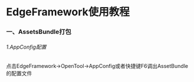 # EdgeFramework使用教程
### 一、AssetsBundle打包
###### 1.AppConfig配置
点击EdgeFramework->OpenTool->AppConfig或者快捷键F6调出AssetBundle的配置文件
